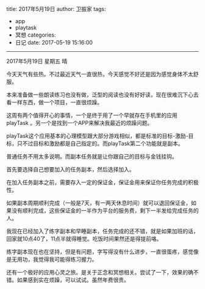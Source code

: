 title: 2017年5月19日
author: 卫振家
tags:
  - app
  - playtask
  - 冥想
categories:
  - 日记
date: 2017-05-19 15:16:00
---
2017年5月19日	星期五	晴

今天天气有些热。不过最近天气一直很热，今天感觉不好还是因为感觉身体不太舒服。

本来准备做一些朗读练习也没有做，泛型的阅读也没有好好读，现在很难沉下心去看一样东西，做一个项目，一直很烦躁。

这周有两个值得开心的事情，一个是终于用了一个早就存在手机里的应用playTask 。另一个是找到一个APP来解决我最近的烦躁问题。

<!--more-->

playTask这个应用基本的心理模型跟大部分游戏相似，都是标准的目标-激励-目标，只不过目标和激励都是自己指定的。而playTask第二个功能就是副本。

普通任务不用太多说明。而副本任务就是让你跟自己的目标与金钱挂钩。

首先要选择自己想要加入的任务副本，然后选择加入。

在加入任务副本之前，需要存入一定的保证金，保证金用来保证你任务完成的积极性。

如果副本周期顺利完成（一般是7天，有一两天休息时间）就可以退回保证金，如果没有顺利完成，这些保证金的一半作为平台的服务费，剩下一半发给完成任务的人。

我现在已经加入了练字副本和早睡副本，任务完成的还不错，就是如果加班的话，回家就10点40了，11点半就得睡觉。吃饭时间果然还是得提前咯。

练字副本现在也在坚持，但是有问题，字写得没有什么进步，一直很蛋疼，感觉像是无用功，我觉得我可能得练习握力。



还有一个极好的应用心灵之旅。是关于正念和冥想相关。尝试了一下，效果的确不错。如果感到实在烦躁，可以试试。虽然年费很贵。
